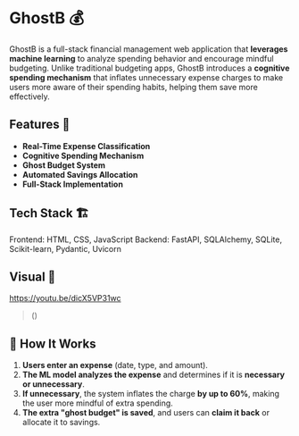 # GhostB 💰

GhostB is a full-stack financial management web application that **leverages machine learning** to analyze spending behavior and encourage mindful budgeting. Unlike traditional budgeting apps, GhostB introduces a **cognitive spending mechanism** that inflates unnecessary expense charges to make users more aware of their spending habits, helping them save more effectively.

## Features 🚀

- **Real-Time Expense Classification** 
- **Cognitive Spending Mechanism**
- **Ghost Budget System**
- **Automated Savings Allocation**
- **Full-Stack Implementation** 

## Tech Stack 🏗️  

Frontend: HTML, CSS, JavaScript
Backend: FastAPI, SQLAlchemy, SQLite, Scikit-learn, Pydantic, Uvicorn

## Visual 📸

https://youtu.be/dicX5VP31wc

> ()  

## 📖 How It Works  

1. **Users enter an expense** (date, type, and amount).  
2. **The ML model analyzes the expense** and determines if it is **necessary or unnecessary**.  
3. **If unnecessary**, the system inflates the charge **by up to 60%**, making the user more mindful of extra spending.  
4. **The extra "ghost budget" is saved**, and users can **claim it back** or allocate it to savings.  
